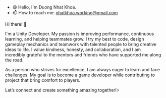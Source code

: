 - 😄 Hello, I'm Duong Nhat Khoa.
- 📫 How to reach me: nhatkhoa.working@gmail.com

Hi there! 👋

I'm a Unity Developer. My passion is improving performance, continuous learning, and helping teammates grow. I try my best to code, design gameplay mechanics and teamwork with talented people to bring creative ideas to life. I value kindness, honesty, and collaboration, and I am incredibly grateful to the mentors and friends who have supported me along the road.

As a person who strives for excellence, I am always eager to learn and face challenges. My goal is to become a game developer while contributing to project that bring comfort to players.

Let’s connect and create something amazing together!⚡
